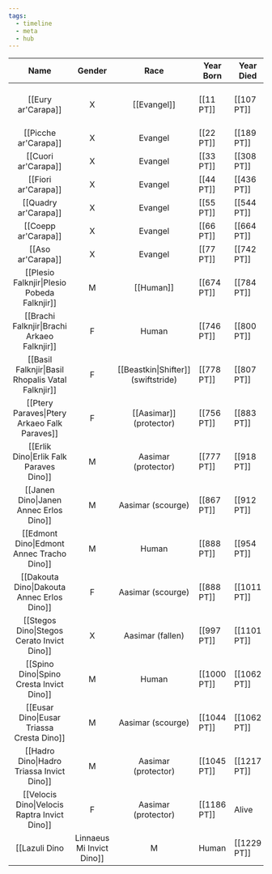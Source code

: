 ```yaml
---
tags:
  - timeline
  - meta
  - hub
---
```

| Name                          | Gender | Race                  | Year Born | Year Died | Age | Epithet(s)                            | Start Year | Start Age | End Year | End Age | Reign (yrs) | Cause of Reign's End                                     |
| :-----------------------------: | :------: | :---------------------: | --------- | --------- | --- | ------------------------------------- | ---------- | --------- | -------- | ------- | ------------ | ------------------------------------------ |
| [[Eury ar'Carapa]]                | X      | [[Evangel]]               | [[11 PT]]        | [[107 PT]]       | 96  | Grand Premier                         | [[39 PT]]         | 28        | [[107 PT]]      | 96      | 68           | [[Succession (ability)\|Half-death]], soul returned                  |
| [[Picche ar'Carapa]]              | X      | Evangel               | [[22 PT]]        | [[189 PT]]       | 167 | Lady of Spades                        | [[107 PT]]        | 85        | [[189 PT]]      | 167     | 82           | Half-death, soul returned                  |
| [[Cuori ar'Carapa]]               | X      | Evangel               | [[33 PT]]        | [[308 PT]]       | 275 | Lady of Heart                         | [[189 PT]]        | 156       | [[308 PT]]      | 275     | 119          | Half-death, soul returned                  |
| [[Fiori ar'Carapa]]               | X      | Evangel               | [[44 PT]]        | [[436 PT]]       | 392 | Lady of Clubs                         | [[308 PT]]        | 264       | [[436 PT]]      | 392     | 128          | Half-death, soul returned                  |
| [[Quadry ar'Carapa]]              | X      | Evangel               | [[55 PT]]        | [[544 PT]]       | 489 | Lady of Diamonds                      | [[436 PT]]        | 381       | [[544 PT]]      | 489     | 108          | Half-death, soul returned                  |
| [[Coepp ar'Carapa]]               | X      | Evangel               | [[66 PT]]        | [[664 PT]]       | 598 | Kingjester                            | [[544 PT]]        | 478       | [[664 PT]]      | 598     | 120          | Half-death, soul returned                  |
| [[Aso ar'Carapa]]                 | X      | Evangel               | [[77 PT]]        | [[742 PT]]       | 665 | Wronged Lord                          | [[664 PT]]        | 587       | [[742 PT]]      | 665     | 78           | Killed, slain by Plesio                    |
| [[Plesio Falknjir\|Plesio Pobeda Falknjir]]        | M      | [[Human]]                 | [[674 PT]]       | [[784 PT]]       | 110 | Great Bandit King                     | [[742 PT]]        | 68        | [[784 PT]]      | 110     | 42           | Death, natural causes                      |
| [[Brachi Falknjir\|Brachi Arkaeo Falknjir]]        | F      | Human                 | [[746 PT]]       | [[800 PT]]       | 54  | Lady of Sacred Vows                   | [[784 PT]]        | 38        | [[800 PT]]      | 54      | 16           | [[Dragonic Curse\|Killed]], slain by Basil (rage)              |
| [[Basil Falknjir\|Basil Rhopalis Vatal Falknjir]] | F      | [[Beastkin\|Shifter]] (swiftstride) | [[778 PT]]       | [[807 PT]]       | 29  | Chosen of Bioh                        | [[800 PT]]        | 22        | [[807 PT]]      | 29      | 7            | Killed, slain by Ptery (curse)             |
| [[Ptery Paraves\|Ptery Arkaeo Falk Paraves]]     | F      | [[Aasimar]] (protector)   | [[756 PT]]       | [[883 PT]]       | 127 | Mistress of Storm; Lady of Revolution | [[807 PT]]        | 51        | [[859 PT]]      | 103     | 52           | Abdicated, incapacitated by a dragon       |
| [[Erlik Dino\|Erlik Falk Paraves Dino]]       | M      | Aasimar (protector)   | [[777 PT]]       | [[918 PT]]       | 141 | Rebel King; Son of the Stormsworn     | [[859 PT]]        | 82        | [[895 PT]]      | 118     | 36           | Abdicated, fearing curse (abandoned crown) |
| [[Janen Dino\|Janen Annec Erlos Dino]]        | M      | Aasimar (scourge)     | [[867 PT]]       | [[912 PT]]       | 45  | Fiveslayer; the Kingclaw; Red King    | [[895 PT]]        | 28        | [[912 PT]]      | 45      | 17           | Killed, slain by Edmont (curse)            |
| [[Edmont Dino\|Edmont Annec Tracho Dino]]      | M      | Human                 | [[888 PT]]       | [[954 PT]]       | 66  | Twindragon; First Fang                | [[912 PT]]        | 24        | [[954 PT]]      | 66      | 42           | Death, [[Plague of petals]]                    |
| [[Dakouta Dino\|Dakouta Annec Erlos Dino]]      | F      | Aasimar (scourge)     | [[888 PT]]       | [[1011 PT]]      | 123 | Twindragon; Platinum Justicar         | [[912 PT]]        | 24        | [[1011 PT]]     | 123     | 99           | Death, natural causes                      |
| [[Stegos Dino\|Stegos Cerato Invict Dino]]     | X      | Aasimar (fallen)      | [[997 PT]]       | [[1101 PT]]      | 104 | Young Master; Lord Cowardice          | [[1011 PT]]       | 14        | [[1034 PT]]     | 37      | 23           | Abdicated, fearing uprising                |
| [[Spino Dino\|Spino Cresta Invict Dino]]      | M      | Human                 | [[1000 PT]]      | [[1062 PT]]      | 62  | Millennium Herald                     | [[1034 PT]]       | 34        | [[1062 PT]]     | 62      | 28           | Death, accident on horseback               |
| [[Eusar Dino\|Eusar Triassa Cresta Dino]]     | M      | Aasimar (scourge)     | [[1044 PT]]      | [[1062 PT]]      | 18  | King for a Day                        | [[1062 PT]]       | 18        | [[1062 PT]]     | 18      | 0            | Killed, slain by Hadro (curse)             |
| [[Hadro Dino\|Hadro Triassa Invict Dino]]     | M      | Aasimar (protector)   | [[1045 PT]]      | [[1217 PT]]      | 172 | Goodfather; Haddy                     | [[1062 PT]]       | 17        | [[1217 PT]]     | 172     | 155          | Death, natural causes                      |
| [[Velocis Dino\|Velocis Raptra Invict Dino]]    | F      | Aasimar (protector)   | [[1186 PT]]      | Alive     | 64  | Grand Inheritor; Sacred's Knight      | [[1217 PT]]      | 31        | Alive    | Alive   | 33\*         | \*Current reigning monarch                 |
| [[Lazuli Dino|Linnaeus Mi Invict Dino]]       | M      | Human                 | [[1229 PT]]      | Alive     | 21  | The Red Nova                          |            |           |          |         |              |                                            |

